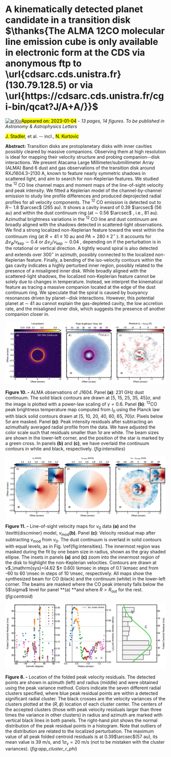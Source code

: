 <div class="macros" style="visibility:hidden;">
$\newcommand{\ensuremath}{}$
$\newcommand{\xspace}{}$
$\newcommand{\object}[1]{\texttt{#1}}$
$\newcommand{\farcs}{{.}''}$
$\newcommand{\farcm}{{.}'}$
$\newcommand{\arcsec}{''}$
$\newcommand{\arcmin}{'}$
$\newcommand{\ion}[2]{#1#2}$
$\newcommand{\textsc}[1]{\textrm{#1}}$
$\newcommand{\hl}[1]{\textrm{#1}}$
$\newcommand{\footnote}[1]{}$
$\newcommand{\arraystretch}{1}$
$\newcommand{\arraystretch}{2}$</div>

<div class="macros" style="visibility:hidden;">
$\newcommand{\ensuremath}{}$
$\newcommand{\xspace}{}$
$\newcommand{\object}[1]{\texttt{#1}}$
$\newcommand{\farcs}{{.}''}$
$\newcommand{\farcm}{{.}'}$
$\newcommand{\arcsec}{''}$
$\newcommand{\arcmin}{'}$
$\newcommand{\ion}[2]{#1#2}$
$\newcommand{\textsc}[1]{\textrm{#1}}$
$\newcommand{\hl}[1]{\textrm{#1}}$
$\newcommand{\footnote}[1]{}$
$\newcommand{\arraystretch}{1}$
$\newcommand{\arraystretch}{2}$</div>



<div id="title">

# A kinematically detected planet candidate in a transition disk $\thanks{The ALMA 12CO molecular line emission cube is only available in electronic form at the CDS via anonymous ftp to \url{cdsarc.cds.unistra.fr} (130.79.128.5) or via \url{https://cdsarc.cds.unistra.fr/cgi-bin/qcat?J/A+A/}}$

</div>
<div id="comments">

[![arXiv](https://img.shields.io/badge/arXiv-2301.01684-b31b1b.svg)](https://arxiv.org/abs/2301.01684)<mark>Appeared on: 2023-01-04</mark> - _13 pages, 14 figures. To be published in Astronomy & Astrophysics Letters_

</div>
<div id="authors">

<mark>J. Stadler</mark>, et al. -- incl., <mark>N. Kurtovic</mark>

</div>
<div id="abstract">

**Abstract:** Transition disks are protoplanetary disks with inner cavities possibly cleared by massive companions. Observing them at high resolution is ideal for mapping their velocity structure and probing companion--disk interactions. We present Atacama Large Millimeter/submillimeter Array (ALMA) Band 6 dust and gas observations of the transition disk around RXJ1604.3–2130 A, known to feature nearly symmetric shadows in scattered light, and aim to search for non-Keplerian features. We studied the $^{12}$ CO line channel maps and moment maps of the line-of-sight velocity and peak intensity. We fitted a Keplerian model of the channel-by-channel emission to study line profile differences and produced deprojected radial profiles for all velocity components. The $^{12}$ CO emission is detected out to $R\sim$ 1.8 $\arcsec$ (265 au). It shows a cavity inward of 0.39 $\arcsec$ (56 au) and within the  dust continuum ring (at $\sim$ 0.56 $\arcsec$ , i.e., 81 au).   Azimuthal brightness variations in the $^{12}$ CO line and dust continuum are broadly aligned with the shadows detected in scattered-light observations. We find a strong localized non-Keplerian feature toward the west within the continuum ring (at ${R=41\pm10}$ au and ${PA=280\pm2^\circ}$ ). It accounts for $\Delta v_\phi/v_\mathrm{kep}\sim0.4$ or $\Delta v_z/v_\mathrm{kep}\sim0.04$ , depending on if the perturbation is in the rotational or vertical direction.   A tightly wound spiral is also detected and extends over $300^\circ$ in azimuth, possibly connected to the localized non-Keplerian  feature. Finally, a bending of the iso-velocity contours within the gas cavity indicates a highly perturbed inner region, possibly related to the presence of a misaligned inner disk. While broadly aligned with the scattered-light shadows, the localized non-Keplerian feature cannot be solely due to changes in temperature. Instead, we interpret the kinematical feature as tracing a massive companion located at the edge of the dust continuum ring. We speculate that the spiral is caused by buoyancy resonances driven by planet--disk interactions.   However, this potential planet at $\sim$ 41 au cannot explain the gas-depleted cavity, the low accretion rate, and the misaligned inner disk, which suggests the presence of another companion closer in.

</div>

<div id="div_fig1">

<img src="tmp_2301.01684/./figures/J1604_Dust_PeakFlux_Temp_resid_new_res.png" alt="Fig10" width="100%"/>

**Figure 10. -** ALMA observations of J1604. Panel **(a)**: 231 GHz dust continuum. The solid black contours are drawn at [5, 15, 25, 35, 45]$\sigma$, and the image is plotted with a power-law scaling of $\gamma=0.6$. Panel **(b)**: $^{12}$CO peak brightness temperature map computed from $I_\mathrm{0}$ using the Planck law with black solid contours drawn at [5, 10, 20, 40, 60, 65, 70]$\sigma$. Pixels below $5\sigma$ are masked. Panel **(c)**: Peak intensity residuals after subtracting an azimuthally averaged radial profile from the data. We have adjusted the color scale such that residuals smaller than $1\sigma$ are white. The beam sizes are shown in the lower-left corner, and the position of the star is marked by a green cross. In panels **(b)** and **(c)**, we have overlaid the continuum contours in white and black, respectively. (*fig:intensities*)

</div>
<div id="div_fig2">

<img src="tmp_2301.01684/./figures/J1604_ThGauss_Cent_resid_comparsion_inplot_cf_zoomres.png" alt="Fig11" width="100%"/>

**Figure 11. -** Line-of-sight velocity maps for $v_\mathrm{0}$ data **(a)** and the \texttt{discminer} model, $v_\mathrm{mod}$**(b)**. Panel **(c)**: Velocity residual map after subtracting $v_\mathrm{mod}$ from $v_\mathrm{0}$. The dust continuum is overlaid in solid contours with equal levels, as in Fig. \ref{fig:intensities}. The innermost region was masked during the fit by one beam size in radius, shown as the gray shaded ellipse. The insets in panels **(a)** and **(c)** zoom into the innermost region of the disk to highlight the non-Keplerian velocities. Contours are drawn at v$_\mathrm{sys}=(4.62 $± 0.60) \kmsec in steps of 0.1 \kmsec and from -60 to 60 \msec in steps of 10 \msec, respectively. All maps show the synthesized beam for CO (black) and the continuum (white) in the lower-left corner.  The beams are masked where the CO peak intensity falls below the 5$\sigma$ level for panel **(a) **and where $R>R_\mathrm{out}$ for the rest. (*fig:centroid*)

</div>
<div id="div_fig3">

<img src="tmp_2301.01684/./figures/J1604_clusters_azim_rad_var_stddevGauss.png" alt="Fig8" width="100%"/>

**Figure 8. -** Location of the folded peak velocity residuals. The detected points are shown in azimuth (left) and radius (middle) and were obtained using the peak variance method. Colors indicate the seven different radial clusters specified, where blue peak residual points are within a detected significant radial cluster. The black crosses are the velocity variances of the clusters plotted at the ($R,\phi$) location of each cluster center. The centers of the accepted clusters (those with peak velocity residuals larger than three times the variance in other clusters) in radius and azimuth are marked with vertical black lines in both panels. The right-hand plot shows the normal distribution of the peak residual points in a histogram. Note that outliers of the distribution are related to the localized perturbation. The maximum value of all peak folded centroid residuals is at 0.39$\arcsec$(57 au), its mean value is 39 m/s, and $1\sigma_v=20$ m/s (not to be mistaken with the cluster variances). (*fig:app_cluster_r_phi*)

</div>